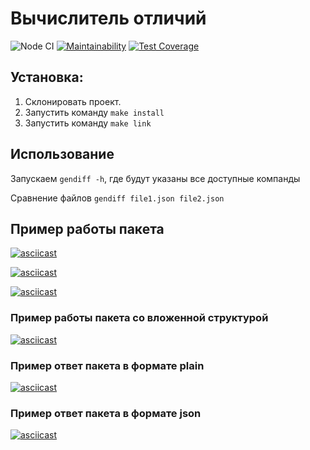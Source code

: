 # Вычислитель отличий
![Node CI](https://github.com/jimeneytron/frontend-project-lvl2/workflows/Node%20CI/badge.svg)
[![Maintainability](https://api.codeclimate.com/v1/badges/ae4248009b5c616d73d1/maintainability)](https://codeclimate.com/github/jimeneytron/frontend-project-lvl2/maintainability)
[![Test Coverage](https://api.codeclimate.com/v1/badges/ae4248009b5c616d73d1/test_coverage)](https://codeclimate.com/github/jimeneytron/frontend-project-lvl2/test_coverage)

## Установка:
1. Склонировать проект.
2. Запустить команду ```make install```
3. Запустить команду ```make link```

## Использование
Запускаем ```gendiff -h```, где будут указаны все доступные компанды

Сравнение файлов ```gendiff file1.json file2.json```

## Пример работы пакета
[![asciicast](https://asciinema.org/a/co2kzpVHwOgEeR0T5Q71tvFS4.svg)](https://asciinema.org/a/co2kzpVHwOgEeR0T5Q71tvFS4)

[![asciicast](https://asciinema.org/a/bUgTFij7MuvCt81DS311HCvFn.svg)](https://asciinema.org/a/bUgTFij7MuvCt81DS311HCvFn)

[![asciicast](https://asciinema.org/a/bLUa7hIJCrV3PU4k00itVIcit.svg)](https://asciinema.org/a/bLUa7hIJCrV3PU4k00itVIcit)

### Пример работы пакета со вложенной структурой

[![asciicast](https://asciinema.org/a/2FHHAWRjnoQHMYY50ifbvIyua.svg)](https://asciinema.org/a/2FHHAWRjnoQHMYY50ifbvIyua)

### Пример ответ пакета в формате plain

[![asciicast](https://asciinema.org/a/jAgYazsBWoq082tuugpDhFWT8.svg)](https://asciinema.org/a/jAgYazsBWoq082tuugpDhFWT8)

### Пример ответ пакета в формате json

[![asciicast](https://asciinema.org/a/iV9tHS2tQcz6T9I93VdVxmOVJ.svg)](https://asciinema.org/a/iV9tHS2tQcz6T9I93VdVxmOVJ)